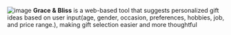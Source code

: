![image](https://github.com/user-attachments/assets/ade7faf7-dcc8-427d-b75a-9e74e8186465)
**Grace & Bliss** is a web-based tool that suggests personalized gift ideas based on user input(age, 
gender, occasion, preferences, hobbies, job, and price range.), making gift selection easier and 
more thoughtful 
